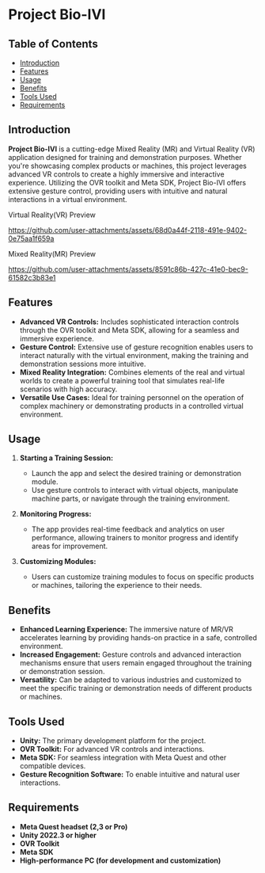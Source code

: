# Project Bio-IVI

## Table of Contents
- [Introduction](#introduction)
- [Features](#features)
- [Usage](#usage)
- [Benefits](#benefits)
- [Tools Used](#tools-used)
- [Requirements](#requirements)


## Introduction
**Project Bio-IVI** is a cutting-edge Mixed Reality (MR) and Virtual Reality (VR) application designed for training and demonstration purposes. Whether you're showcasing complex products or machines, this project leverages advanced VR controls to create a highly immersive and interactive experience. Utilizing the OVR toolkit and Meta SDK, Project Bio-IVI offers extensive gesture control, providing users with intuitive and natural interactions in a virtual environment.


Virtual Reality(VR) Preview


https://github.com/user-attachments/assets/68d0a44f-2118-491e-9402-0e75aa1f659a

Mixed Reality(MR) Preview

https://github.com/user-attachments/assets/8591c86b-427c-41e0-bec9-61582c3b83e1





## Features
- **Advanced VR Controls:** Includes sophisticated interaction controls through the OVR toolkit and Meta SDK, allowing for a seamless and immersive experience.
- **Gesture Control:** Extensive use of gesture recognition enables users to interact naturally with the virtual environment, making the training and demonstration sessions more intuitive.
- **Mixed Reality Integration:** Combines elements of the real and virtual worlds to create a powerful training tool that simulates real-life scenarios with high accuracy.
- **Versatile Use Cases:** Ideal for training personnel on the operation of complex machinery or demonstrating products in a controlled virtual environment.

## Usage

1. **Starting a Training Session:**
   - Launch the app and select the desired training or demonstration module.
   - Use gesture controls to interact with virtual objects, manipulate machine parts, or navigate through the training environment.

2. **Monitoring Progress:**
   - The app provides real-time feedback and analytics on user performance, allowing trainers to monitor progress and identify areas for improvement.

3. **Customizing Modules:**
   - Users can customize training modules to focus on specific products or machines, tailoring the experience to their needs.


## Benefits
- **Enhanced Learning Experience:** The immersive nature of MR/VR accelerates learning by providing hands-on practice in a safe, controlled environment.
- **Increased Engagement:** Gesture controls and advanced interaction mechanisms ensure that users remain engaged throughout the training or demonstration session.
- **Versatility:** Can be adapted to various industries and customized to meet the specific training or demonstration needs of different products or machines.

## Tools Used
- **Unity:** The primary development platform for the project.
- **OVR Toolkit:** For advanced VR controls and interactions.
- **Meta SDK:** For seamless integration with Meta Quest and other compatible devices.
- **Gesture Recognition Software:** To enable intuitive and natural user interactions.

## Requirements
- **Meta Quest headset (2,3 or Pro)**
- **Unity 2022.3 or higher**
- **OVR Toolkit**
- **Meta SDK**
- **High-performance PC (for development and customization)**



